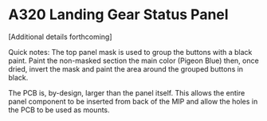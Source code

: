 # A320 Landing Gear Status Panel

[Additional details forthcoming]

Quick notes:
The top panel mask is used to group the buttons with a black paint. Paint the non-masked section the main color (Pigeon Blue) then, once dried, invert the mask and paint the area around the grouped buttons in black.

The PCB is, by-design, larger than the panel itself. This allows the entire panel component to be inserted from back of the MIP and allow the holes in the PCB to be used as mounts.